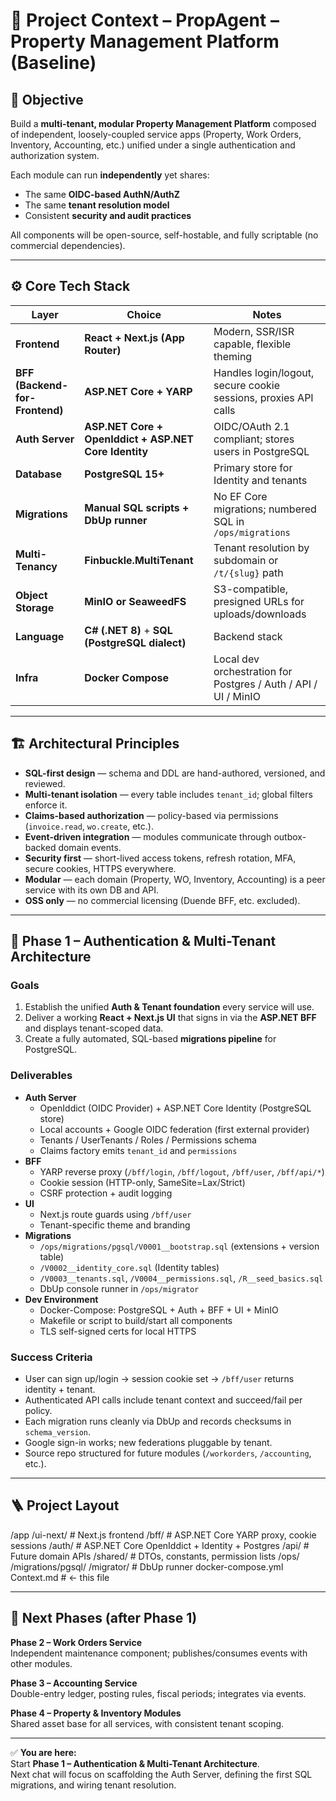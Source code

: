 # 🧱 Project Context – __PropAgent__ – Property Management Platform (Baseline)

## 🎯 Objective
Build a **multi-tenant, modular Property Management Platform** composed of independent, loosely-coupled service apps (Property, Work Orders, Inventory, Accounting, etc.) unified under a single authentication and authorization system.

Each module can run **independently** yet shares:
- The same **OIDC-based AuthN/AuthZ**
- The same **tenant resolution model**
- Consistent **security and audit practices**

All components will be open-source, self-hostable, and fully scriptable (no commercial dependencies).

---

## ⚙️ Core Tech Stack
| Layer | Choice | Notes |
|--------|---------|-------|
| **Frontend** | **React + Next.js (App Router)** | Modern, SSR/ISR capable, flexible theming |
| **BFF (Backend-for-Frontend)** | **ASP.NET Core + YARP** | Handles login/logout, secure cookie sessions, proxies API calls |
| **Auth Server** | **ASP.NET Core + OpenIddict + ASP.NET Core Identity** | OIDC/OAuth 2.1 compliant; stores users in PostgreSQL |
| **Database** | **PostgreSQL 15+** | Primary store for Identity and tenants |
| **Migrations** | **Manual SQL scripts + DbUp runner** | No EF Core migrations; numbered SQL in `/ops/migrations` |
| **Multi-Tenancy** | **Finbuckle.MultiTenant** | Tenant resolution by subdomain or `/t/{slug}` path |
| **Object Storage** | **MinIO or SeaweedFS** | S3-compatible, presigned URLs for uploads/downloads |
| **Language** | **C# (.NET 8)** + **SQL (PostgreSQL dialect)** | Backend stack |
| **Infra** | **Docker Compose** | Local dev orchestration for Postgres / Auth / API / UI / MinIO |

---

## 🏗️ Architectural Principles
- **SQL-first design** — schema and DDL are hand-authored, versioned, and reviewed.  
- **Multi-tenant isolation** — every table includes `tenant_id`; global filters enforce it.  
- **Claims-based authorization** — policy-based via permissions (`invoice.read`, `wo.create`, etc.).  
- **Event-driven integration** — modules communicate through outbox-backed domain events.  
- **Security first** — short-lived access tokens, refresh rotation, MFA, secure cookies, HTTPS everywhere.  
- **Modular** — each domain (Property, WO, Inventory, Accounting) is a peer service with its own DB and API.  
- **OSS only** — no commercial licensing (Duende BFF, etc. excluded).

---

## 🧩 Phase 1 – Authentication & Multi-Tenant Architecture
### Goals
1. Establish the unified **Auth & Tenant foundation** every service will use.
2. Deliver a working **React + Next.js UI** that signs in via the **ASP.NET BFF** and displays tenant-scoped data.
3. Create a fully automated, SQL-based **migrations pipeline** for PostgreSQL.

### Deliverables
- **Auth Server**
  - OpenIddict (OIDC Provider) + ASP.NET Core Identity (PostgreSQL store)
  - Local accounts + Google OIDC federation (first external provider)
  - Tenants / UserTenants / Roles / Permissions schema
  - Claims factory emits `tenant_id` and `permissions`
- **BFF**
  - YARP reverse proxy (`/bff/login`, `/bff/logout`, `/bff/user`, `/bff/api/*`)
  - Cookie session (HTTP-only, SameSite=Lax/Strict)
  - CSRF protection + audit logging
- **UI**
  - Next.js route guards using `/bff/user`
  - Tenant-specific theme and branding
- **Migrations**
  - `/ops/migrations/pgsql/V0001__bootstrap.sql` (extensions + version table)
  - `/V0002__identity_core.sql` (Identity tables)
  - `/V0003__tenants.sql`, `/V0004__permissions.sql`, `/R__seed_basics.sql`
  - DbUp console runner in `/ops/migrator`
- **Dev Environment**
  - Docker-Compose: PostgreSQL + Auth + BFF + UI + MinIO
  - Makefile or script to build/start all components
  - TLS self-signed certs for local HTTPS

### Success Criteria
- User can sign up/login → session cookie set → `/bff/user` returns identity + tenant.  
- Authenticated API calls include tenant context and succeed/fail per policy.  
- Each migration runs cleanly via DbUp and records checksums in `schema_version`.  
- Google sign-in works; new federations pluggable by tenant.  
- Source repo structured for future modules (`/workorders`, `/accounting`, etc.).

---

## 🪜 Project Layout

/app
/ui-next/ # Next.js frontend
/bff/ # ASP.NET Core YARP proxy, cookie sessions
/auth/ # ASP.NET Core OpenIddict + Identity + Postgres
/api/ # Future domain APIs
/shared/ # DTOs, constants, permission lists
/ops/
/migrations/pgsql/
/migrator/ # DbUp runner
docker-compose.yml
Context.md # ← this file

---

## 🧠 Next Phases (after Phase 1)
**Phase 2 – Work Orders Service**  
Independent maintenance component; publishes/consumes events with other modules.  

**Phase 3 – Accounting Service**  
Double-entry ledger, posting rules, fiscal periods; integrates via events.  

**Phase 4 – Property & Inventory Modules**  
Shared asset base for all services, with consistent tenant scoping.

---

✅ **You are here:**  
Start **Phase 1 – Authentication & Multi-Tenant Architecture**.  
Next chat will focus on scaffolding the Auth Server, defining the first SQL migrations, and wiring tenant resolution.
